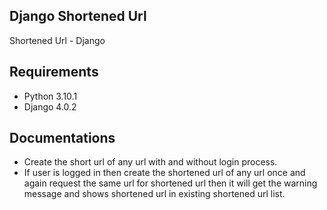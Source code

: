 ## Django Shortened Url
Shortened Url - Django

## Requirements
- Python 3.10.1
- Django 4.0.2

## Documentations
- Create the short url of any url with and without login process.
- If user is logged in then create the shortened url of any url once and again request the same url for shortened url then it will get the warning message and shows shortened url in existing shortened url list. 
